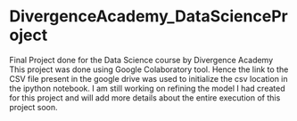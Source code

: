 # DivergenceAcademy_DataScienceProject
Final Project done for the Data Science course by Divergence Academy
This project was done using Google Colaboratory tool. Hence the link to the CSV file present in the google drive was used to initialize the csv location in the ipython notebook.
I am still working on refining the model I had created for this project and will add more details about the entire execution of this project soon.
